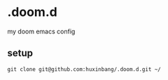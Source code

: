 # .doom.d

my doom emacs config

## setup

```shell
git clone git@github.com:huxinbang/.doom.d.git ~/

```

